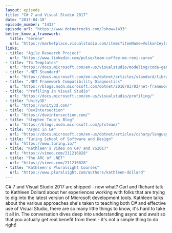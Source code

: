```yaml
---
layout: episode
title: "C# 7 and Visual Studio 2017"
date: "2017-04-18"
episode_number: "1433"
episode_url: "https://www.dotnetrocks.com/?show=1433"
better_know_a_framework:
  title: "Serene"
  url: "https://marketplace.visualstudio.com/items?itemName=VolkanCeylan.SereneSerenityApplicationTemplate"
links:
- title: "Agile Research Project"
  url: "https://www.linkedin.com/pulse/team-coffee-me-remi-caron"
- title: "T4 Templates"
  url: "https://docs.microsoft.com/en-us/visualstudio/modeling/code-generation-and-t4-text-templates"
- title: ".NET Standard"
  url: "https://docs.microsoft.com/en-us/dotnet/articles/standard/library"
- title: ".NET Framework Compatibility Diagnostics"
  url: "https://blogs.msdn.microsoft.com/dotnet/2016/03/03/net-framework-compatibility-diagnostics/"
- title: "Profiling in Visual Studio"
  url: "https://docs.microsoft.com/en-us/visualstudio/profiling/"
- title: "Unity3D"
  url: "https://unity3d.com/"
- title: "DevIntersection"
  url: "https://devintersection.com/"
- title: "Stephen Toub's Blog"
  url: "https://blogs.msdn.microsoft.com/pfxteam/"
- title: "Async in C#"
  url: "https://docs.microsoft.com/en-us/dotnet/articles/csharp/language-reference/keywords/async"
- title: "Turing School of Software and Design"
  url: "https://www.turing.io/"
- title: "Kathleen's Video on C#7 and VS2017"
  url: "https://vimeo.com/211216828"
- title: "The ARC of .NET"
  url: "https://vimeo.com/211216828"
- title: "Kathleen's Pluralsight Courses"
  url: "https://www.pluralsight.com/authors/kathleen-dollard"
---
```


C# 7 and Visual Studio 2017 are shipped - now what? Carl and Richard talk to Kathleen Dollard about her experiences working with folks that are trying to dig into the latest version of Microsoft development tools. Kathleen talks about the various approaches she's taken to teaching both C# and effective use of Visual Studio, there are so many little things to know, it's hard to take it all in. The conversation dives deep into understanding async and await so that you actually get real benefit from them - it's not a simple thing to do right!
